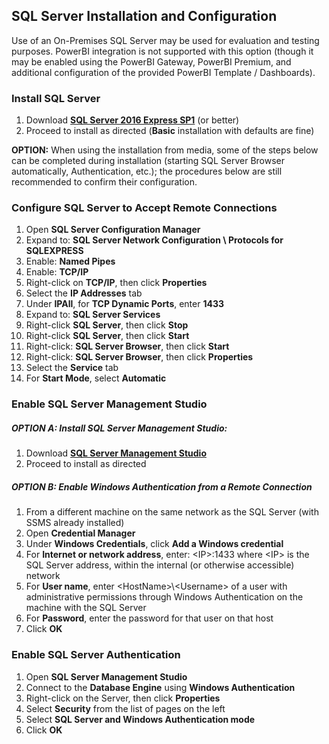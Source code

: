 ## SQL Server Installation and Configuration

Use of an On-Premises SQL Server may be used for evaluation and testing purposes.  PowerBI integration is not supported with this option (though it may be enabled using the PowerBI Gateway, PowerBI Premium, and additional configuration of the provided PowerBI Template / Dashboards).

### Install SQL Server
1. Download [**SQL Server 2016 Express SP1**](http://www.microsoft.com/en-us/sql-server/sql-server-editions-express) (or better)
1. Proceed to install as directed (**Basic** installation with defaults are fine)

**OPTION:** When using the installation from media, some of the steps below can be completed during installation (starting SQL Server Browser automatically, Authentication, etc.); the procedures below are still recommended to confirm their configuration.

### Configure SQL Server to Accept Remote Connections
1. Open **SQL Server Configuration Manager**
1. Expand to: **SQL Server Network Configuration \ Protocols for SQLEXPRESS**
1. Enable: **Named Pipes**
1. Enable: **TCP/IP**
1. Right-click on **TCP/IP**, then click **Properties**
1. Select the **IP Addresses** tab
1. Under **IPAll**, for **TCP Dynamic Ports**, enter **1433**
1. Expand to: **SQL Server Services**
1. Right-click **SQL Server**, then click **Stop**
1. Right-click **SQL Server**, then click **Start**
1. Right-click: **SQL Server Browser**, then click **Start**
1. Right-click: **SQL Server Browser**, then click **Properties**
1. Select the **Service** tab
1. For **Start Mode**, select **Automatic**

### Enable SQL Server Management Studio
##### OPTION A: Install SQL Server Management Studio:
1. Download [**SQL Server Management Studio**](https://docs.microsoft.com/en-us/sql/ssms/download-sql-server-management-studio-ssms)
1. Proceed to install as directed

##### OPTION B: Enable Windows Authentication from a Remote Connection
1. From a different machine on the same network as the SQL Server (with SSMS already installed)
1. Open **Credential Manager**
1. Under **Windows Credentials**, click **Add a Windows credential**
1. For **Internet or network address**, enter: \<IP\>:1433 where \<IP\> is the SQL Server address, within the internal (or otherwise accessible) network
1. For **User name**, enter \<HostName\>\\\<Username\> of a user with administrative permissions through Windows Authentication on the machine with the SQL Server
1. For **Password**, enter the password for that user on that host
1. Click **OK**

### Enable SQL Server Authentication
1. Open **SQL Server Management Studio**
1. Connect to the **Database Engine** using **Windows Authentication**
1. Right-click on the Server, then click **Properties**
1. Select **Security** from the list of pages on the left
1. Select **SQL Server and Windows Authentication mode**
1. Click **OK**
